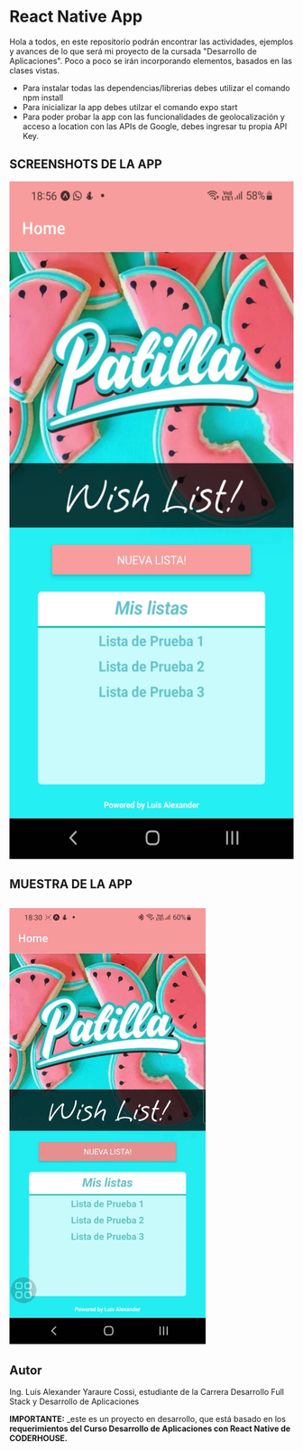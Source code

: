 # React Native App

Hola a todos, en este repositorio podrán encontrar las actividades, ejemplos y avances de lo que será mi proyecto de la cursada "Desarrollo de Aplicaciones". Poco a poco se irán incorporando elementos, basados en las clases vistas.

- Para instalar todas las dependencias/librerias debes utilizar el comando npm install
- Para inicializar la app debes utilzar el comando expo start
- Para poder probar la app con las funcionalidades de geolocalización y acceso a location con las APIs de Google, debes ingresar tu propia API Key.

## SCREENSHOTS DE LA APP

<img src="https://github.com/yaraureluis/app_reactnative/blob/main/assets/muestraApp1a.jpg?raw=true" height="1200">

## MUESTRA DE LA APP

## ![image](https://github.com/yaraureluis/app_reactnative/blob/main/assets/muestraApp1.gif?raw=true)

## Autor

Ing. Luis Alexander Yaraure Cossi, estudiante de la Carrera Desarrollo Full Stack y Desarrollo de Aplicaciones

**IMPORTANTE:** \_este es un proyecto en desarrollo, que está basado en los **requerimientos del Curso Desarrollo de Aplicaciones con React Native de CODERHOUSE.**
